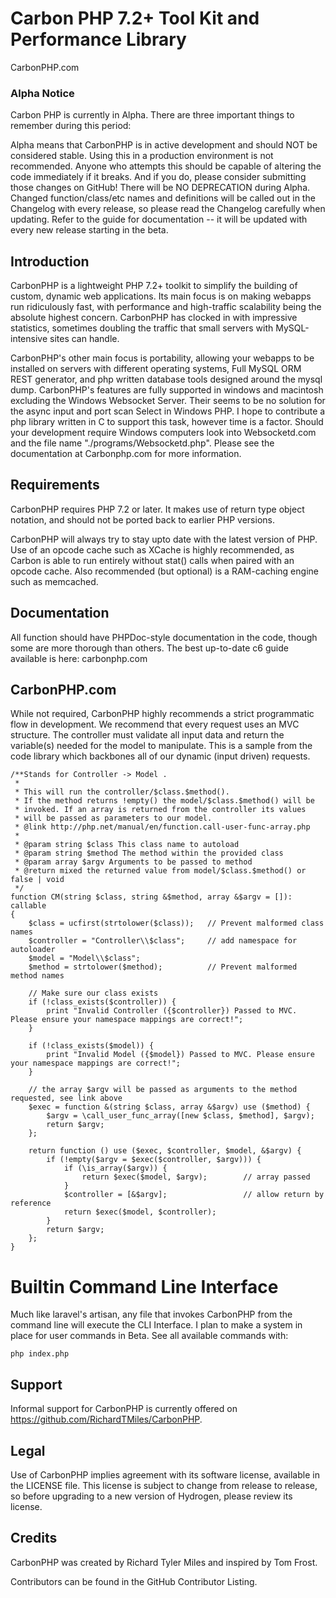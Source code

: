 # Carbon PHP  7.2+ Tool Kit and Performance Library

CarbonPHP.com 

### Alpha Notice

Carbon PHP is currently in Alpha. There are three important things to remember during this period:

Alpha means that CarbonPHP is in active development and should NOT be considered stable. Using this in a production environment is not recommended. Anyone who attempts this should be capable of altering the code immediately if it breaks. And if you do, please consider submitting those changes on GitHub!
There will be NO DEPRECATION during Alpha. Changed function/class/etc names and definitions will be called out in the Changelog with every release, so please read the Changelog carefully when updating.
Refer to the guide for documentation -- it will be updated with every new release starting in the beta.


## Introduction

CarbonPHP is a lightweight PHP 7.2+ toolkit to simplify the building of custom, dynamic web applications. Its main focus is on making webapps run ridiculously fast, with performance and high-traffic scalability being the absolute highest concern. CarbonPHP has clocked in with impressive statistics, sometimes doubling the traffic that small servers with MySQL-intensive sites can handle.

CarbonPHP's other main focus is portability, allowing your webapps to be installed on servers with different operating systems, Full MySQL ORM REST generator, and php written database tools designed around the mysql dump. CarbonPHP's features are fully supported in windows and macintosh excluding the Windows Websocket Server. Their seems to be no solution for the async input and port scan Select in Windows PHP. I hope to contribute a php library written in C to support this task, however time is a factor.
 Should your development require Windows computers look into Websocketd.com and the file name "./programs/Websocketd.php". Please see the documentation at Carbonphp.com for more information.

## Requirements

CarbonPHP requires PHP 7.2 or later. It makes use of return type object notation, and should not be ported back to earlier PHP versions. 

CarbonPHP will always try to stay upto date with the latest version of PHP. Use of an opcode cache such as XCache is highly recommended, as Carbon is able to run entirely without stat() calls when paired with an opcode cache. Also recommended (but optional) is a RAM-caching engine such as memcached.

## Documentation

All function should have PHPDoc-style documentation in the code, though some are more thorough than others. The best up-to-date c6 guide available is here: carbonphp.com

## CarbonPHP.com

While not required, CarbonPHP highly recommends a strict programmatic flow in development. We recommend that every request uses an MVC structure. The controller must validate all input data and return the variable(s) needed for the model to manipulate. This is a sample from the code library which backbones all of our dynamic (input driven) requests.


    /**Stands for Controller -> Model .
     *
     * This will run the controller/$class.$method().
     * If the method returns !empty() the model/$class.$method() will be
     * invoked. If an array is returned from the controller its values
     * will be passed as parameters to our model.
     * @link http://php.net/manual/en/function.call-user-func-array.php
     *
     * @param string $class This class name to autoload
     * @param string $method The method within the provided class
     * @param array $argv Arguments to be passed to method
     * @return mixed the returned value from model/$class.$method() or false | void
     */
    function CM(string $class, string &$method, array &$argv = []): callable
    {
        $class = ucfirst(strtolower($class));   // Prevent malformed class names
        $controller = "Controller\\$class";     // add namespace for autoloader
        $model = "Model\\$class";
        $method = strtolower($method);          // Prevent malformed method names

        // Make sure our class exists
        if (!class_exists($controller)) {
            print "Invalid Controller ({$controller}) Passed to MVC. Please ensure your namespace mappings are correct!";
        }

        if (!class_exists($model)) {
            print "Invalid Model ({$model}) Passed to MVC. Please ensure your namespace mappings are correct!";
        }

        // the array $argv will be passed as arguments to the method requested, see link above
        $exec = function &(string $class, array &$argv) use ($method) {
            $argv = \call_user_func_array([new $class, $method], $argv);
            return $argv;
        };

        return function () use ($exec, $controller, $model, &$argv) {    
            if (!empty($argv = $exec($controller, $argv))) {
                if (\is_array($argv)) {
                    return $exec($model, $argv);        // array passed
                }
                $controller = [&$argv];                 // allow return by reference
                return $exec($model, $controller);
            }
            return $argv;
        };
    }


# Builtin Command Line Interface

Much like laravel's artisan, any file that invokes CarbonPHP from the command line will execute the CLI Interface. I plan to make a system in place for user commands in Beta. See all available commands with:

    php index.php


## Support

Informal support for CarbonPHP is currently offered on https://github.com/RichardTMiles/CarbonPHP.

## Legal

Use of CarbonPHP implies agreement with its software license, available in the LICENSE file. This license is subject to change from release to release, so before upgrading to a new version of Hydrogen, please review its license.

## Credits

CarbonPHP was created by Richard Tyler Miles and inspired by Tom Frost.

Contributors can be found in the GitHub Contributor Listing.
